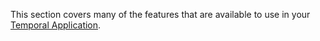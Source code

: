 This section covers many of the features that are available to use in your [Temporal Application](/docs/concepts/what-is-a-temporal-application).
